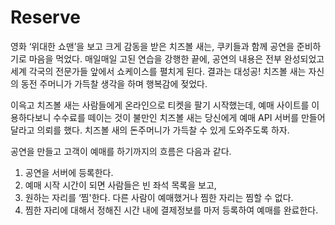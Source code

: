 # Reserve

영화 ‘위대한 쇼맨’을 보고 크게 감동을 받은 치즈볼 새는, 쿠키들과 함께 공연을 준비하기로 마음을 먹었다.
매일매일 고된 연습을 강행한 끝에, 공연의 내용은 전부 완성되었고 세계 각국의 전문가들 앞에서 쇼케이스를 펼치게 된다.
결과는 대성공! 치즈볼 새는 자신의 동전 주머니가 가득찰 생각을 하며 행복감에 젖었다.

이윽고 치즈볼 새는 사람들에게 온라인으로 티켓을 팔기 시작했는데,
예매 사이트를 이용하다보니 수수료를 떼이는 것이 불만인 치즈볼 새는 당신에게 예매 API 서버를 만들어달라고 의뢰를 했다.
치즈볼 새의 돈주머니가 가득찰 수 있게 도와주도록 하자.

공연을 만들고 고객이 예매를 하기까지의 흐름은 다음과 같다.

1. 공연을 서버에 등록한다.
2. 예매 시작 시간이 되면 사람들은 빈 좌석 목록을 보고,
3. 원하는 자리를 ‘찜'한다. 다른 사람이 예매했거나 찜한 자리는 찜할 수 없다.
4. 찜한 자리에 대해서 정해진 시간 내에 결제정보를 마저 등록하여 예매를 완료한다.
